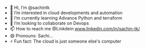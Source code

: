 - 👋 Hi, I’m @sachintk
- 👀 I’m interested in cloud developments and automation
- 🌱 I’m currently learning Advance Python and terraform
- 💞️ I’m looking to collaborate on Devops
- 📫 How to reach me @Linkdein www.linkedin.com/in/sachin-tk/
- 😄 Pronouns: Sachi...
- ⚡ Fun fact: The cloud is just someone else's computer

<!---
sachinrajkumar01/sachinrajkumar01 is a ✨ special ✨ repository because its `README.md` (this file) appears on your GitHub profile.
You can click the Preview link to take a look at your changes.
--->
